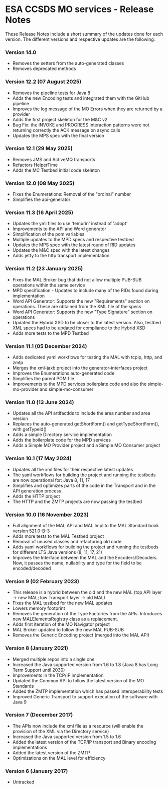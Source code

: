 ESA CCSDS MO services - Release Notes
========================

These Release Notes include a short summary of the updates done for each version.
The different versions and respective updates are the following:

### Version 14.0
* Removes the setters from the auto-generated classes
* Removes deprecated methods

### Version 12.2 (07 August 2025)
* Removes the pipeline tests for Java 8
* Adds the new Encoding tests and integrated them with the GitHub pipeline
* Improves the log message of the MO Errors when they are returned by a provider
* Adds the first project skeleton for the M&C v2
* Bug Fix: the INVOKE and PROGRESS interaction patterns were not returning correctly the ACK message on async calls
* Updates the MPS spec with the final version

### Version 12.1 (29 May 2025)
* Removes JMS and ActiveMQ transports
* Refactors HelperTime
* Adds the MC Testbed initial code skeleton

### Version 12.0 (08 May 2025)
* Fixes the Enumerations: Removal of the "ordinal" number
* Simplifies the api-generator

### Version 11.3 (16 April 2025)
* Updates the yml files to use 'temurin' instead of 'adopt'
* Improvements to the API and Word generator
* Simplification of the pom variables
* Multiple updates to the MPD specs and respective testbed
* Updates the MPS spec with the latest round of RID updates
* Updates the M&C spec with the latest changes
* Adds jetty to the http transport implementation

### Version 11.2 (23 January 2025)
* Fixes the MAL Broker bug that did not allow multiple PUB-SUB operations within the same service
* MPD specification - Updates to include many of the RIDs found during implementation
* Word API Generator: Supports the new "Requirements" section on operations. These are obtained from the XML file of the specs
* Word API Generator: Supports the new "Type Signature" section on operations
* Updated the Hybrid XSD to be closer to the latest version. Also, testbed XML specs had to be updated for compliance to the Hybrid XSD
* Adds more tests to the MPD Testbed

### Version 11.1 (05 December 2024)
* Adds dedicated yaml workflows for testing the MAL with tcpip, http, and zmtp
* Merges the xml-jaxb project into the generator-interfaces project
* Improves the Enumerations auto-generated code
* Simplifies the parent POM file
* Improvements to the MPD services boilerplate code and also the simple-mo-provider and simple-mo-consumer

### Version 11.0 (13 June 2024)
* Updates all the API artifactIds to include the area number and area version
* Replaces the auto-generated getShortForm() and getTypeShortForm(), with getTypeId()
* Adds a simple Directory service implementation
* Adds the boilerplate code for the MPD services
* Adds a Simple MO Provider project and a Simple MO Consumer project

### Version 10.1 (17 May 2024)
* Updates all the xml files for their respective latest updates
* The yaml workflows for building the project and running the testbeds are now operational for: Java 8, 11, 17
* Simplifies and optimizes parts of the code in the Transport and in the API generation process
* Adds the HTTP project
* The HTTP and the ZMTP projects are now passing the testbed

### Version 10.0 (16 November 2023)
* Full alignment of the MAL API and MAL Impl to the MAL Standard book version 521.0-B-3
* Adds more tests to the MAL Testbed project
* Removal of unused classes and refactoring old code
* Adds yaml workflows for building the project and running the testbeds for different LTS Java versions (8, 11, 17, 21)
* Improves the Interface between the MAL and the Encoders/Decoders. Now, it passes the name, nullability and type for the field to be encoded/decoded

### Version 9 (02 February 2023)
* This release is a hybrid between the old and the new MAL (top API layer -> new MAL; low Transport layer -> old MAL)
* Fixes the MAL testbed for the new MAL updates
* Lowers memory footprint
* Removes the generation of the Type Factories from the APIs. Introduces new MALElementsRegistry class as a replacement.
* Adds first iteration of the MO Navigator project
* MAL Broker updated to follow the new MAL PUB-SUB
* Removes the Generic Encoding project (merged into the MAL API)

### Version 8 (January 2021)
* Merged multiple repos into a single one
* Increased the Java supported version from 1.6 to 1.8 (Java 8 has Long Term Support until 2030)
* Improvements in the TCP/IP implementation
* Updated the Common API to follow the latest version of the MO Standards
* Added the ZMTP implementation which has passed interoperability tests
* Improved Generic Transport to support execution of the software with Java 9

### Version 7 (December 2017)
* The APIs now include the xml file as a resource (will enable the provision of the XML via the Directory service)
* Increased the Java supported version from 1.5 to 1.6
* Added the latest version of the TCP/IP transport and Binary encoding implementations
* Added the latest version of the ZMTP
* Optimizations on the MAL level for efficiency

### Version 6 (January 2017)
* Untracked
